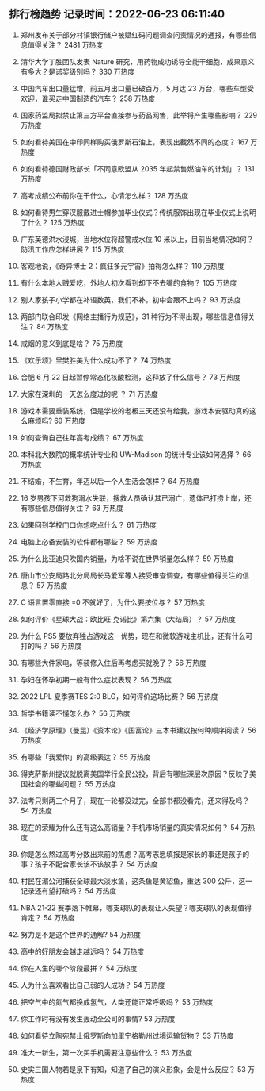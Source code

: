 
## 排行榜趋势 记录时间：2022-06-23 06:11:40
  
  1. 郑州发布关于部分村镇银行储户被赋红码问题调查问责情况的通报，有哪些信息值得关注？ 2481 万热度
    
  2. 清华大学丁胜团队发表 Nature 研究，用药物成功诱导全能干细胞，成果意义有多大？是诺奖级别吗？ 330 万热度
    
  3. 中国汽车出口量猛增，前五月出口量已破百万，5 月达 23 万台，哪些车型受欢迎，谁买走中国制造的汽车？ 258 万热度
    
  4. 国家药监局拟禁止第三方平台直接参与药品网售，此举将产生哪些影响？ 229 万热度
    
  5. 如何看待美国在中印同样购买俄罗斯石油上，表现出截然不同的态度？ 167 万热度
    
  6. 如何看待德国财政部长「不同意欧盟从 2035 年起禁售燃油车的计划」？ 131 万热度
    
  7. 高考成绩公布前你在干什么，心情怎么样？ 128 万热度
    
  8. 如何看待男生穿汉服戴进士帽参加毕业仪式？传统服饰出现在毕业仪式上说明了什么？ 125 万热度
    
  9. 广东英德洪水浸城，当地水位将超警戒水位 10 米以上，目前当地情况如何？防汛工作应怎样进展？ 115 万热度
    
  10. 客观地说，《奇异博士 2：疯狂多元宇宙》拍得怎么样？ 110 万热度
    
  11. 有什么本地人贼爱吃，外地人初次看到却下不去嘴的食物？ 105 万热度
    
  12. 别人家孩子小学都在补语数英，我们不补，初中会跟不上吗？ 93 万热度
    
  13. 两部门联合印发《网络主播行为规范》，31 种行为不得出现，哪些信息值得关注？ 84 万热度
    
  14. 戒烟的意义到底是啥？ 75 万热度
    
  15. 《欢乐颂》里樊胜美为什么成功不了？ 74 万热度
    
  16. 合肥 6 月 22 日起暂停常态化核酸检测，这释放了什么信号？ 73 万热度
    
  17. 大家在深圳的一天怎么度过的呢 ？ 71 万热度
    
  18. 游戏本需要重装系统，但是学校的老板三天还没有给我，游戏本安驱动真的这么麻烦吗? 69 万热度
    
  19. 如何查询自己往年高考成绩？ 67 万热度
    
  20. 本科北大数院的概率统计专业和 UW-Madison 的统计专业该如何选择？ 66 万热度
    
  21. 不结婚，不生育，年迈以后一个人生活会怎样？ 64 万热度
    
  22. 16 岁男孩下河救狗溺水失联，搜救人员确认其已溺亡，遗体已打捞上岸，还有哪些信息值得关注？ 63 万热度
    
  23. 如果回到学校门口你想吃点什么？ 61 万热度
    
  24. 电脑上必备安装的软件都有哪些？ 59 万热度
    
  25. 为什么比亚迪只吹国内销量，为啥不说在世界销量怎么样？ 59 万热度
    
  26. 唐山市公安局路北分局局长马爱军等人接受审查调查，有哪些值得关注的信息？ 57 万热度
    
  27. C 语言置零直接 =0 不就好了，为什么要按位与？ 57 万热度
    
  28. 如何评价《星球大战：欧比旺·克诺比》第六集（大结局）？ 57 万热度
    
  29. 为什么 PS5 要放弃独占游戏这一优势，现在和微软游戏主机比，还有什么可打的吗？ 56 万热度
    
  30. 有哪些大件家电，等装修入住后再考虑买就晚了？ 56 万热度
    
  31. 孕妇在怀孕初期一般有什么症状表现？ 56 万热度
    
  32. 2022 LPL 夏季赛TES 2:0 BLG，如何评价这场比赛？ 56 万热度
    
  33. 哲学书籍读不懂怎么办？ 56 万热度
    
  34. 《经济学原理》（曼昆）《资本论》《国富论》三本书建议按何种顺序阅读？ 56 万热度
    
  35. 有哪些「我爱你」的高级表达？ 55 万热度
    
  36. 得克萨斯州提议就脱离美国举行全民公投，背后有哪些深层次原因？反映了美国社会的哪些问题？ 55 万热度
    
  37. 法考只剩两三个月了，现在一轮都没过完，全部书都没看完，还来得及吗？ 54 万热度
    
  38. 现在的荣耀为什么还有这么高销量？手机市场销量的真实情况如何？ 54 万热度
    
  39. 你是怎么熬过高考分数出来前的焦虑？高考志愿填报是家长的事还是孩子的事？孩子不配合家长该不该放手？ 54 万热度
    
  40. 村民在湄公河捕获全球最大淡水鱼，这条鱼是黄貂鱼，重达 300 公斤，这一记录还有望打破吗？ 54 万热度
    
  41. NBA 21-22 赛季落下帷幕，哪支球队的表现让人失望？哪支球队的表现值得肯定？ 54 万热度
    
  42. 努力是不是这个世界的通解? 54 万热度
    
  43. 高中的好朋友会越走越远吗？ 54 万热度
    
  44. 你在人生的哪个阶段最拼？ 54 万热度
    
  45. 人为什么喜欢看比自己弱的人成功？ 54 万热度
    
  46. 把空气中的氮气都换成氢气，人类还能正常呼吸吗？ 53 万热度
    
  47. 你工作时有没有发生轰动全公司的事情? 53 万热度
    
  48. 如何看待立陶宛禁止俄罗斯向加里宁格勒州过境运输货物？ 53 万热度
    
  49. 准大一新生，第一次买手机需要注意些什么？ 53 万热度
    
  50. 史实三国人物若是泉下有知，知道了自己的演义形象，会是什么反应？ 53 万热度
    